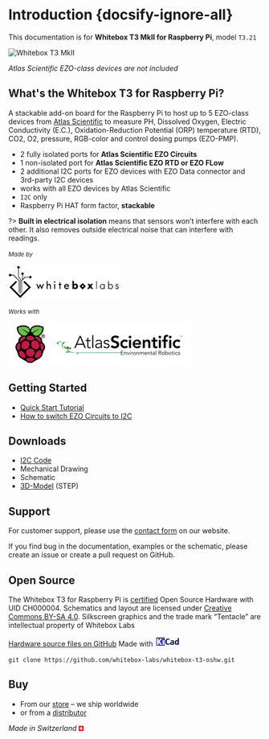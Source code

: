 # Introduction {docsify-ignore-all}

This documentation is for **Whitebox T3 MkII for Raspberry Pi**, model `T3.21`

![Whitebox T3 MkII](/_media/whitebox-t3.jpg)

_Atlas Scientific EZO-class devices are not included_



## What's the Whitebox T3 for Raspberry Pi? <!-- {docsify-ignore} -->
A stackable add-on board for the Raspberry Pi to host up to 5 EZO-class devices from [Atlas Scientific](https://www.atlas-scientific.com) to measure PH, Dissolved Oxygen, Electric Conductivity (E.C.), Oxidation-Reduction Potential (ORP) temperature (RTD), CO2, O2, pressure, RGB-color and control dosing pumps (EZO-PMP).

* 2 fully isolated ports for **Atlas Scientific EZO Circuits**
* 1 non-isolated port for **Atlas Scientific EZO RTD or EZO FLow**
* 2 additional I2C ports for EZO devices with EZO Data connector and 3rd-party I2C devices
 * works with all EZO devices by Atlas Scientific
* `I2C` only
* Raspberry Pi HAT form factor, **stackable**

?> **Built in electrical isolation** means that sensors won’t interfere with each other. It also removes outside electrical noise that can interfere with readings.

<small>_Made by_</small>

![Whitebox Logo](_media/whitebox_logo.png)

<small>_Works with_</small>

![Raspberry Pi Atlas Logo](_media/designed-for-raspberry-atlas.png)

## Getting Started <!-- {docsify-ignore} -->
* [Quick Start Tutorial](quickstart.md)
* [How to switch EZO Circuits to I2C](protocols.md)

## Downloads <!-- {docsify-ignore} -->
* <i class="far fa-file-code"></i> [I2C Code](https://github.com/whitebox-labs/whitebox-raspberry-ezo)
* <i class="far fa-file-pdf"></i> Mechanical Drawing
* <i class="far fa-file-pdf"></i> Schematic
* <i class="fas fa-cube"></i> [3D-Model](https://github.com/whitebox-labs/whitebox-docs/raw/master/tentacle/t3-mkII/_media/tentacle-t3.step) (STEP)

## Support <!-- {docsify-ignore} -->
For customer support, please use the [contact form](https://www.whiteboxes.ch/contact/) on our website.

If you find bug in the documentation, examples or the schematic, please create an issue or create a pull request on GitHub.

## Open Source <!-- {docsify-ignore} -->
The Whitebox T3 for Raspberry Pi is [certified](http://certificate.oshwa.org/certification-directory/) Open Source Hardware with UID CH000004. Schematics and layout are licensed under <i class="fab fa-creative-commons"></i> [Creative Commons BY-SA 4.0](http://creativecommons.org/licenses/by-sa/4.0/). Silkscreen graphics and the trade mark “Tentacle” are intellectual property of Whitebox Labs

 <i class="fab fa-github"></i> [Hardware source files on GitHub]() Made with [![KiCAD logo](_media/kicad_logo_small.png)](http://kicad-pcb.org/)

 `git clone https://github.com/whitebox-labs/whitebox-t3-oshw.git`

## Buy <!-- {docsify-ignore} -->
* From our [<i class="fas fa-shopping-cart"></i> store](https://www.whiteboxes.ch/shop/whitebox-t3-for-raspberry-pi) – we ship worldwide
* or from a [distributor](https://www.whiteboxes.ch/distributors)

*Made in Switzerland* ![Switzerland](_media/its-flag-is-a-big-plus.png)
